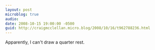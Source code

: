 ```yaml
---
layout: post
microblog: true
audio: 
date: 2008-10-15 19:00:00 -0500
guid: http://craigmcclellan.micro.blog/2008/10/16/t962788236.html
---
```

Apparently, I can't draw a quarter rest.
